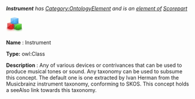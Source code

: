 ___Instrument__ 
 has
 [Category:OntologyElement](../../Category/OntologyElement "Category:OntologyElement") 
 and is an
 [element of](../../Property/ElementOf "Property:ElementOf") 
[Scorepart](../../Submissions/Scorepart "Submissions:Scorepart")_




  





[![Class](../images/thumb/2/27/Class.gif/45px-Class.gif)](../../Image/Class.gif "Class")


__Name__ 
 : Instrument
 



__Type:__ 
 owl:Class
 



__Description__ 
 : Any of various devices or contrivances that can be used to produce musical tones or sound. Any taxonomy can be used to subsume this concept. The default one is one extracted by Ivan Herman from the Musicbrainz instrument taxonomy, conforming to SKOS. This concept holds a seeAlso link towards this taxonomy.